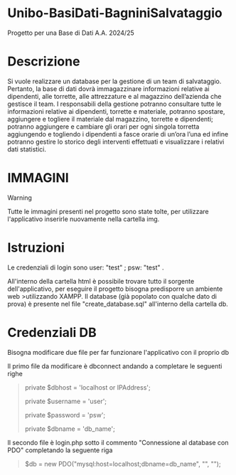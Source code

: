 # Unibo-BasiDati-BagniniSalvataggio
Progetto per una Base di Dati A.A. 2024/25

# Descrizione 
Si vuole realizzare un database per la gestione di un team di salvataggio.
Pertanto, la base di dati dovrà immagazzinare informazioni relative ai dipendenti, alle
torrette, alle attrezzature e al magazzino dell’azienda che gestisce il team.
I responsabili della gestione potranno consultare tutte le informazioni relative ai dipendenti,
torrette e materiale, potranno spostare, aggiungere e togliere il materiale dal magazzino,
torrette e dipendenti; potranno aggiungere e cambiare gli orari per ogni singola torretta
aggiungendo e togliendo i dipendenti a fasce orarie di un’ora l’una ed infine potranno gestire
lo storico degli interventi effettuati e visualizzare i relativi dati statistici.

# IMMAGINI
>[!WARNING] 
> Tutte le immagini presenti nel progetto sono state tolte, per utilizzare l'applicativo inserirle nuovamente nella cartella img.

# Istruzioni
Le credenziali di login sono user: "test" ; psw: "test" .

All'interno della cartella html è possibile trovare tutto il sorgente dell'applicativo, per eseguire il progetto bisogna predisporre un ambiente web >utilizzando XAMPP.
Il database (già popolato con qualche dato di prova) è presente nel file "create_database.sql" all'interno della cartella db.

# Credenziali DB
Bisogna modificare due file per far funzionare l'applicativo con il proprio db

Il primo file da modificare è dbconnect andando a completare le seguenti righe
>    private $dbhost = 'localhost or IPAddress';
>
>    private $username = 'user';
>
>    private $password = 'psw';
>
>    private $dbname = 'db_name';

Il secondo file è login.php sotto il commento "Connessione al database con PDO" completando la seguente riga
>    $db = new PDO("mysql:host=localhost;dbname=db_name", "", "");
